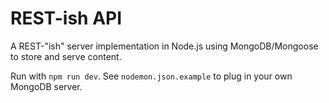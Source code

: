# REST-ish API
A REST-"ish" server implementation in Node.js using MongoDB/Mongoose to store and serve content.

Run with `npm run dev`. See `nodemon.json.example` to plug in your own MongoDB server.
